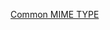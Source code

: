 [Common MIME TYPE ](https://developer.mozilla.org/en-US/docs/Web/HTTP/Basics_of_HTTP/MIME_types/Common_types)
